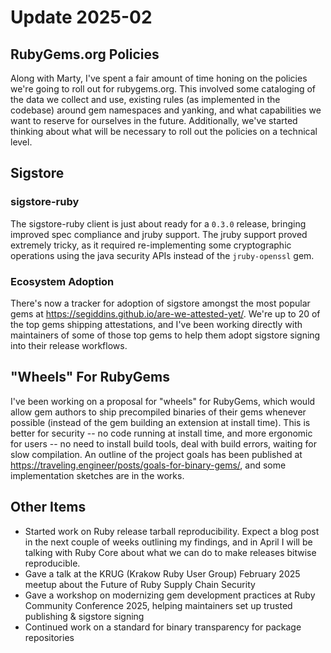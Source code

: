 # Update 2025-02


## RubyGems.org Policies

Along with Marty, I've spent a fair amount of time honing on the policies we're going to roll out for rubygems.org. This involved some cataloging of the data we collect and use, existing rules (as implemented in the codebase) around gem namespaces and yanking, and what capabilities we want to reserve for ourselves in the future. Additionally, we've started thinking about what will be necessary to roll out the policies on a technical level.

## Sigstore

### sigstore-ruby

The sigstore-ruby client is just about ready for a `0.3.0` release, bringing improved spec compliance and jruby support. The jruby support proved extremely tricky, as it required re-implementing some cryptographic operations using the java security APIs instead of the `jruby-openssl` gem.

### Ecosystem Adoption

There's now a tracker for adoption of sigstore amongst the most popular gems at https://segiddins.github.io/are-we-attested-yet/. We're up to 20 of the top gems shipping attestations, and I've been working directly with maintainers of some of those top gems to help them adopt sigstore signing into their release workflows.

## "Wheels" For RubyGems

I've been working on a proposal for "wheels" for RubyGems, which would allow gem authors to ship precompiled binaries of their gems whenever possible (instead of the gem building an extension at install time). This is better for security -- no code running at install time, and more ergonomic for users -- no need to install build tools, deal with build errors, waiting for slow compilation. An outline of the project goals has been published at https://traveling.engineer/posts/goals-for-binary-gems/, and some implementation sketches are in the works.

## Other Items

* Started work on Ruby release tarball reproducibility. Expect a blog post in the next couple of weeks outlining my findings, and in April I will be talking with Ruby Core about what we can do to make releases bitwise reproducible.
* Gave a talk at the KRUG (Krakow Ruby User Group) February 2025 meetup about the Future of Ruby Supply Chain Security
* Gave a workshop on modernizing gem development practices at Ruby Community Conference 2025, helping maintainers set up trusted publishing & sigstore signing
* Continued work on a standard for binary transparency for package repositories
